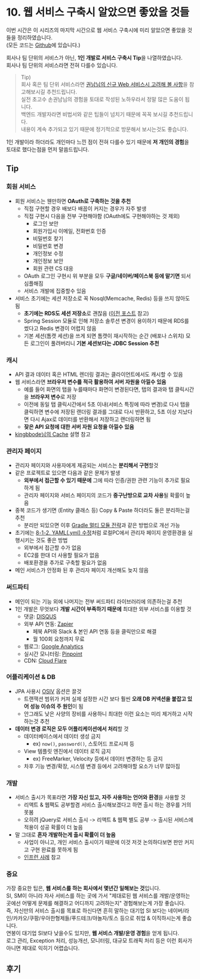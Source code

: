 # 10. 웹 서비스 구축시 알았으면 좋았을 것들

이번 시간은 이 시리즈의 마지막 시간으로 웹 서비스 구축시에 미리 알았으면 좋았을 것들을 정리하였습니다.  
(모든 코드는 [Github](https://github.com/jojoldu/springboot-webservice/tree/feature/10)에 있습니다.)  

회사나 팀 단위의 서비스가 아닌, **1인 개발로 서비스 구축시 Tip**을 나열하였습니다.  
회사나 팀 단위의 서비스라면 전혀 다를수 있습니다.  

> Tip)  
회사 혹은 팀 단위 서비스라면 [권남님의 신규 Web 서비스시 고려해 볼 사항](http://kwonnam.pe.kr/wiki/web/%EC%8B%A0%EA%B7%9C%EC%84%9C%EB%B9%84%EC%8A%A4)을 참고해보시길 추천드립니다.  
실전 초고수 손권남님의 경험을 토대로 작성된 노하우라서 정말 많은 도움이 됩니다.  
백엔드 개발자라면 비법서와 같은 팁들이 넘치기 때문에 꼭꼭 보시길 추천드립니다.  
내용이 계속 추가되고 있기 때문에 정기적으로 방문해서 보시는것도 좋습니다.

1인 개발이라 하더라도 개인마다 느낀 점이 전혀 다를수 있기 때문에 **저 개인의 경험**을 토대로 했다는점을 먼저 말씀드립니다.

## Tip

### 회원 서비스

* 회원 서비스는 웬만하면 **OAuth로 구축하는 것을 추천**
  * 직접 구현할 경우 배보다 배꼽이 커지는 경우가 자주 발생
  * 직접 구현시 다음을 전부 구현해야함 (OAuth에도 구현해야하는 것 제외)
    * 로그인 보안
    * 회원가입시 이메일, 전화번호 인증
    * 비밀번호 찾기
    * 비밀번호 변경
    * 개인정보 수정
    * 개인정보 보안
    * 회원 관련 CS 대응
  * OAuth 로그인 구현시 위 부분을 모두 **구글/네이버/페이스북 등에 맡기면** 되서 심플해짐
  * 서비스 개발에 집중할수 있음
* 서비스 초기에는 세션 저장소로 꼭 Nosql(Memcache, Redis) 등을 쓰지 않아도 됨
  * **초기에는 RDS도 세션 저장소**로 괜찮음 ([이전 포스트](http://jojoldu.tistory.com/170) 참고)
  * Spring Session 모듈로 인해 저장소 솔루션 변경이 용이하기 때문에 RDS를 썼다고 Redis 변경이 어렵지 않음
  * 기본 세션(톰캣 세션)을 쓰게 되면 톰캣이 재시작하는 순간 (배포나 스위치) 모든 로그인이 풀려버리니 **기본 세션보다는 JDBC Session 추천**

### 캐시

* API 결과 데이터 혹은 HTML 렌더링 결과는 클라이언트에서도 캐시할 수 있음
* 웹 서비스라면 **브라우저 변수를 적극 활용하여 서버 자원을 아낄수 있음**
  * 예를 들어 화면의 탭을 누를때마다 화면이 변경된다면, 탭의 결과와 탭 클릭시간을 **브라우저 변수**로 저장
  * 이전에 동일 탭 클릭시간에서 5초 이내(서비스 특징에 따라 변경)로 다시 탭을 클릭하면 변수에 저장된 랜더링 결과를 그대로 다시 반환하고, 5초 이상 지났다면 다시 Ajax로 데이터를 반환해서 저장하고 랜더링하면 됨
  * **잦은 API 요청에 대한 서버 자원 요청을 아낄수 있음**
* [kingbbode님의 Cache](https://docs.google.com/presentation/d/1tlSTzVxukHlsi_nXbTkVzk_QkOXNBDRfGcYXjggEAek/edit#slide=id.g2c02ac6770_0_221) 설명 참고

### 관리자 페이지

* 관리자 페이지와 사용자에게 제공되는 서비스는 **분리해서 구현**할것
* 같은 프로젝트로 있으면 다음과 같은 문제가 발생
  * **외부에서 접근할 수 있기 때문에** 그에 따라 인증/권한 관련 기능이 추가로 필요하게 됨
  * 관리자 페이지와 서비스 페이지의 코드가 **중구난방으로 교차 사용**될 확률이 높음
* 중복 코드가 생기면 (Entity 클래스 등) Copy & Paste 하더라도 둘은 분리하는걸 추천
  * 분리만 되있으면 이후 [Gradle 멀티 모듈 전략](http://jojoldu.tistory.com/123)과 같은 방법으로 개선 가능 
* 초기에는 [8-1-2. YAML(.yml) 수정](http://jojoldu.tistory.com/269)처럼 로컬PC에서 관리자 페이지 운영환경을 실행시키는 것도 좋은 방법
  * 외부에서 접근할 수가 없음
  * EC2를 한대 더 사용할 필요가 없음
  * 배포환경을 추가로 구축할 필요가 없음
* 메인 서비스가 안정화 된 후 관리자 페이지 개선해도 늦지 않음

### 써드파티

* 메인이 되는 기능 외에 나머지는 전부 써드파티 라이브러리에 의존하는걸 추천
* 1인 개발은 무엇보다 **개발 시간이 부족하기 때문에** 최대한 외부 서비스를 이용할 것
  * 댓글: [DISQUS](https://disqus.com/)
  * 외부 API 연동: [Zapier](https://zapier.com/)
    * 페북 API와 Slack & 본인 API 연동 등을 클릭만으로 해결
    * 월 100회 요청까지 무료
  * 웹로그: [Google Analytics](https://www.google.com/analytics/)
  * 실시간 모니터링: [Pinpoint](https://github.com/naver/pinpoint)
  * CDN: [Cloud Flare](https://www.cloudflare.com/plans/)


### 어플리케이션 & DB

* JPA 사용시 [OSIV](http://kingbbode.tistory.com/27) 옵션은 끌것
  * 트랜잭션 범위가 커져 실제 설정한 시간 보다 훨씬 **오래 DB 커넥션을 붙잡고 있어 성능 이슈의 주 원인**이 됨 
  * 안그래도 낮은 사양의 장비를 사용하니 최대한 이런 요소는 미리 제거하고 시작하는것 추천
* **데이터 변경 로직은 모두 어플리케이션에서 처리**할 것
  * 데이터베이스에서 데이터 생성 금지
    * ex) ```now()```, ```password()```, 스토어드 프로시져 등
  * View 템플릿 엔진에서 데이터 로직 금지
    * ex) FreeMarker, Velocity 등에서 데이터 변경하는 등 금지 
  * 차후 기능 변경/확장, 시스템 변경 등에서 고려해야할 요소가 너무 많아짐
  

### 개발

* 서비스 출시가 목표라면 **가장 자신 있고, 자주 사용하는 언어와 환경**을 사용할 것
  * 리액트 & 웹팩도 공부할겸 서비스 출시해보겠다고 하면 출시 하는 경우를 거의 못봄
  * 오히려 jQuery로 서비스 출시 -> 리액트 & 웹팩 별도 공부 -> 출시된 서비스에 적용이 성공 확률이 더 높음
* 말 그대로 **혼자 개발하는게 출시 확률이 더 높음**
  * 사업이 아니고, 개인 서비스 출시이기 때문에 이것 저것 논의하다보면 판만 커지고 구현 완료를 못하게 됨
  * [인프런 사례](https://www.slideshare.net/hodoogwaja/ss-81938573) 참고

### 중요

가장 중요한 팁은, **웹 서비스를 하는 회사에서 몇년간 일해보는 것**입니다.  
SI, SM이 아니라 자사 서비스를 하는 곳에 가서 "제대로된 웹 서비스를 개발/운영하는 곳에선 어떻게 문제를 해결하고 어디까지 고려하는지" 경험해보는게 가장 좋습니다.  
즉, 자신만의 서비스 출시를 목표로 하신다면 흔히 말하는 대기업 SI 보다는 네이버/라인/카카오/쿠팡/우아한형제들/푸드테크/야놀자/토스 등으로 취업 & 이직하시는게 좋습니다.  
연봉이 대기업 SI보다 낮을수도 있지만, **웹 서비스 개발/운영 경험**을 얻게 됩니다.  
로그 관리, Exception 처리, 성능개선, 모니터링, 대규모 트래픽 처리 등은 이런 회사가 아니면 제대로 익히기 어렵습니다.  

## 후기



